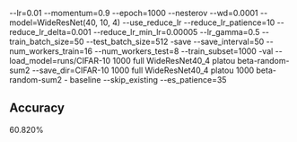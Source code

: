 --lr=0.01 --momentum=0.9 --epoch=1000 --nesterov --wd=0.0001 --model=WideResNet(40, 10, 4) --use_reduce_lr --reduce_lr_patience=10 --reduce_lr_delta=0.001 --reduce_lr_min_lr=0.00005 --lr_gamma=0.5 --train_batch_size=50 --test_batch_size=512 -save --save_interval=50 --num_workers_train=16 --num_workers_test=8 --train_subset=1000 -val --load_model=runs/CIFAR-10 1000 full WideResNet40_4 platou beta-random-sum2 --save_dir=CIFAR-10 1000 full WideResNet40_4 platou 1000 beta-random-sum2 - baseline --skip_existing --es_patience=35
## Accuracy
 60.820%